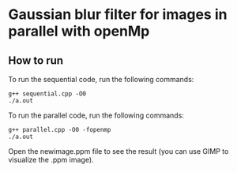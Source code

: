 # Gaussian blur filter for images in parallel with openMp

## How to run

To run the sequential code, run the following commands:

```
g++ sequential.cpp -O0
./a.out
```

To run the parallel code, run the following commands:

```
g++ parallel.cpp -O0 -fopenmp
./a.out
```

Open the newimage.ppm file to see the result (you can use GIMP to visualize the .ppm image).
